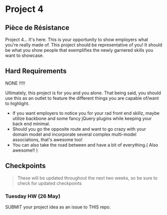 # Project 4

## Pièce de Résistance

Project 4... It's here. This is your opportunity to show employers what you're really made of. This project should be representative of you! It should be what you show people that exemplifies the newly garnered skills you want to showcase.

## Hard Requirements
NONE !!!!!

Ultimately, this project is for you and you alone. That being said, you should use this as an outlet to feature the different things you are capable of/want to highlight.
- If you want employers to notice you for your rad front end skillz, maybe utilize backbone and some fancy jQuery plugins while keeping your back end minimal.
- Should you go the opposite route and want to go crazy with your domain model and incorporate several complex multi-model associations, that's awesome too!
- You can also take the road between and have a bit of everything.( Also awesome!! )

## Checkpoints
> These will be updated throughout the next two weeks, so be sure to check for updated checkpoints

### Tuesday HW (26 May)
SUBMIT your project idea as an issue to THIS repo.

